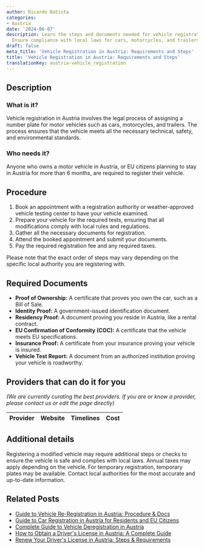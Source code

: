 ```yaml
---
author: Ricardo Batista
categories:
- Austria
date: '2024-06-07'
description: Learn the steps and documents needed for vehicle registration in Austria.
  Ensure compliance with local laws for cars, motorcycles, and trailers.
draft: false
meta_title: 'Vehicle Registration in Austria: Requirements and Steps'
title: 'Vehicle Registration in Austria: Requirements and Steps'
translationKey: austria-vehicle_registration
---
```


## Description
### What is it?
Vehicle registration in Austria involves the legal process of assigning a number plate for motor vehicles such as cars, motorcycles, and trailers. The process ensures that the vehicle meets all the necessary technical, safety, and environmental standards.

### Who needs it?
Anyone who owns a motor vehicle in Austria, or EU citizens planning to stay in Austria for more than 6 months, are required to register their vehicle.

## Procedure 
1. Book an appointment with a registration authority or weather-approved vehicle testing center to have your vehicle examined.
2. Prepare your vehicle for the required tests, ensuring that all modifications comply with local rules and regulations.
3. Gather all the necessary documents for registration.
4. Attend the booked appointment and submit your documents.
5. Pay the required registration fee and any required taxes.

Please note that the exact order of steps may vary depending on the specific local authority you are registering with.

## Required Documents
- **Proof of Ownership:** A certificate that proves you own the car, such as a Bill of Sale.
- **Identity Proof:** A government-issued identification document.
- **Residency Proof:** A document proving you reside in Austria, like a rental contract.
- **EU Confirmation of Conformity (COC):** A certificate that the vehicle meets EU specifications.
- **Insurance Proof:** A certificate from your insurance proving your vehicle is insured.
- **Vehicle Test Report:** A document from an authorized institution proving your vehicle is roadworthy.

## Providers that can do it for you

_(We are currently curating the best providers. If you are or know a provider, please contact us or edit the page directly)_

| Provider        |     Website     |     Timelines    |       Cost      |
| :-------------: | :-------------: |  :-------------: | :-------------: |

## Additional details
Registering a modified vehicle may require additional steps or checks to ensure the vehicle is safe and complies with local laws. Annual taxes may apply depending on the vehicle. For temporary registration, temporary plates may be available. Contact local authorities for the most accurate and up-to-date information.
## Related Posts

- [Guide to Vehicle Re-Registration in Austria: Procedure & Docs](https://tramitit.com/guides/austria/vehicle_re-registration/)
- [Guide to Car Registration in Austria for Residents and EU Citizens](https://tramitit.com/guides/austria/car_registration_application/)
- [Complete Guide to Vehicle Deregistration in Austria](https://tramitit.com/guides/austria/vehicle_deregistration/)
- [How to Obtain a Driver's License in Austria: A Complete Guide](https://tramitit.com/guides/austria/drivers_license_application/)
- [Renew Your Driver's License in Austria: Steps & Requirements](https://tramitit.com/guides/austria/drivers_license_renewal/)